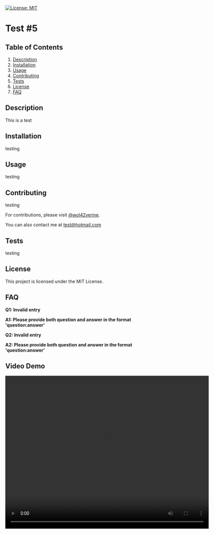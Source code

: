 [![License: MIT](https://img.shields.io/badge/License-MIT-yellow.svg)](https://opensource.org/licenses/MIT)

# Test #5


## Table of Contents
1. [Description](#description)
2. [Installation](#installation)
3. [Usage](#usage)
4. [Contributing](#contributing)
5. [Tests](#tests)
6. [License](#license)
7. [FAQ](#faq)


## Description
This is a test

## Installation
testing

## Usage
testing

## Contributing
testing

For contributions, please visit [@wol42verine](https://github.com/wol42verine).

You can also contact me at [test@hotmail.com](mailto:test@hotmail.com)

## Tests
testing

## License
This project is licensed under the MIT License.

## FAQ
**Q1: Invalid entry**

**A1: Please provide both question and answer in the format 'question:answer'**

**Q2: Invalid entry**

**A2: Please provide both question and answer in the format 'question:answer'**

## Video Demo

<video width="640" height="480" controls>
  <source src="Assets/Challenge 9.mp4" type="video/mp4">
</video>
